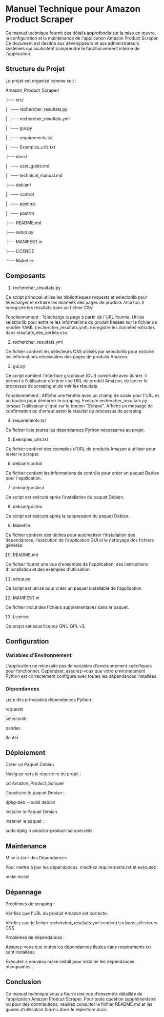 # Manuel Technique pour Amazon Product Scraper

Ce manuel technique fournit des détails approfondis sur la mise en œuvre, la configuration et la maintenance de l'application Amazon Product Scraper. Ce document est destiné aux développeurs et aux administrateurs systèmes qui souhaitent comprendre le fonctionnement interne de l'application.

## Structure du Projet
Le projet est organisé comme suit :

Amazon_Product_Scraper/

├── src/

│   ├── rechercher_resultats.py

│   ├── rechercher_resultats.yml

│   ├── gui.py

│   ├── requirements.txt

│   └── Exemples_urls.txt

├── docs/

│   ├── user_guide.md

│   └── technical_manual.md

├── debian/

│   ├── control

│   ├── postinst

│   └── postrm

├── README.md

├── setup.py

├── MANIFEST.in

├── LICENCE

└── Makefile

## Composants

1. rechercher_resultats.py
   
Ce script principal utilise les bibliothèques requests et selectorlib pour télécharger et extraire les données des pages de produits Amazon. Il enregistre les résultats dans un fichier CSV.

Fonctionnement :
Télécharge la page à partir de l'URL fournie.
Utilise selectorlib pour extraire les informations du produit basées sur le fichier de modèle YAML (rechercher_resultats.yml).
Enregistre les données extraites dans resultats_des_sorties.csv.

2. rechercher_resultats.yml
   
Ce fichier contient les sélecteurs CSS utilisés par selectorlib pour extraire les informations nécessaires des pages de produits Amazon.

3. gui.py
   
Ce script contient l'interface graphique (GUI) construite avec tkinter. Il permet à l'utilisateur d'entrer une URL de produit Amazon, de lancer le processus de scraping et de voir les résultats.

Fonctionnement :
Affiche une fenêtre avec un champ de saisie pour l'URL et un bouton pour démarrer le scraping.
Exécute rechercher_resultats.py lorsque l'utilisateur clique sur le bouton "Scrape".
Affiche un message de confirmation ou d'erreur selon le résultat du processus de scraping.

4. requirements.txt
   
Ce fichier liste toutes les dépendances Python nécessaires au projet.


5. Exemples_urls.txt
   
Ce fichier contient des exemples d'URL de produits Amazon à utiliser pour tester le scraper.

6. debian/control
   
Ce fichier contient les informations de contrôle pour créer un paquet Debian pour l'application.

 
7. debian/postinst
    
Ce script est exécuté après l'installation du paquet Debian.

8. debian/postrm
    
Ce script est exécuté après la suppression du paquet Debian.

9. Makefile
    
Ce fichier contient des tâches pour automatiser l'installation des dépendances, l'exécution de l'application GUI et le nettoyage des fichiers générés.

10. README.md
    
Ce fichier fournit une vue d'ensemble de l'application, des instructions d'installation et des exemples d'utilisation.

11. setup.py
    
Ce script est utilisé pour créer un paquet installable de l'application.

12. MANIFEST.in
    
Ce fichier inclut des fichiers supplémentaires dans le paquet.

13. Licence
    
Ce projet est sous licence GNU GPL v3.

## Configuration

### Variables d'Environnement

L'application ne nécessite pas de variables d'environnement spécifiques pour fonctionner. Cependant, assurez-vous que votre environnement Python est correctement configuré avec toutes les dépendances installées.

### Dépendances

Liste des principales dépendances Python :

requests

selectorlib

pandas

tkinter

## Déploiement

Créer un Paquet Debian

Naviguer vers le répertoire du projet :

cd Amazon_Product_Scraper

Construire le paquet Debian :

dpkg-deb --build debian

Installer le Paquet Debian

Installer le paquet :

sudo dpkg -i amazon-product-scraper.deb

## Maintenance

Mise à Jour des Dépendances

Pour mettre à jour les dépendances, modifiez requirements.txt et exécutez :

make install

## Dépannage

Problèmes de scraping :

Vérifiez que l'URL du produit Amazon est correcte.

Vérifiez que le fichier rechercher_resultats.yml contient les bons sélecteurs CSS.

Problèmes de dépendances :

Assurez-vous que toutes les dépendances listées dans requirements.txt sont installées.

Exécutez à nouveau make install pour installer les dépendances manquantes
.
## Conclusion

Ce manuel technique vous a fourni une vue d'ensemble détaillée de l'application Amazon Product Scraper. Pour toute question supplémentaire ou pour des contributions, veuillez consulter le fichier README.md et les guides d'utilisation fournis dans le répertoire docs.
